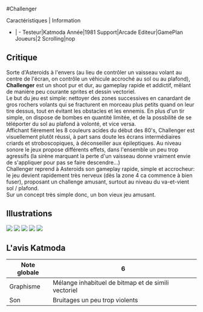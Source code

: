 #Challenger

Caractéristiques | Information
- | -
Testeur|Katmoda
Année|1981
Support|Arcade
Editeur|GamePlan
Joueurs|2
Scrolling|nop

## Critique
Sorte d'Asteroids à l'envers (au lieu de contrôler un vaisseau volant au centre de l'écran, on contrôle un véhicule accroché au sol ou au plafond), <b>Challenger</b> est un shoot pur et dur, au gameplay rapide et addictif, mêlant de manière peu courante sprites et dessin vectoriel.<br/>Le but du jeu est simple: nettoyer des zones successives en canardant de gros rochers volants qui se fracturent en morceau plus petits quand on leur tire dessus, tout en évitant les obstacles et les ennemis. En plus d'un tir simple, on dispose de bombes en quantité limitée, et de la possbilité de se téléporter du sol au plafond à volonté, et vice versa.<br/>Affichant fièrement les 8 couleurs acides du début des 80's, Challenger est visuellement plutôt réussi, à part sans doute les écrans intermédiaires criards et stroboscopiques, à déconseiller aux épileptiques. Au niveau sonore le jeux propose différents effets, dans l'ensemble un peu trop agressifs (la sirène marquant la perte d'un vaisseau donne vraiment envie de s'appliquer pour pas se faire descendre...)<br/>Challenger reprend à Asteroids son gameplay rapide, simple et accrocheur: le jeu devient rapidement très nerveux (dès la zone 4 ca commence à bien fuser), proposant un challenge amusant, surtout au niveau du va-et-vient sol / plafond.<br/>Sur un concept très simple donc, un bon vieux jeu amusant.

## Illustrations
![](http://www.shmup.com/images/thumbs/challenger_1.gif)
![](http://www.shmup.com/images/thumbs/challenger_2.gif)
![](http://www.shmup.com/images/thumbs/)
![](http://www.shmup.com/images/thumbs/)
![](http://www.shmup.com/images/thumbs/)

## L'avis Katmoda
Note globale|6
-|-
Graphisme|Mélange inhabituel de bitmap et de simili vectoriel
Son|Bruitages un peu trop violents
